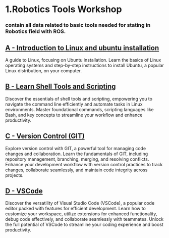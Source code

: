 # 1.Robotics Tools Workshop

### contain all  data related to basic tools needed for  stating in Robotics field with ROS.


## [A - Introduction to Linux and ubuntu installation](<Introduction to Linux and ubuntu installation/Introduction to Linux and ubuntu installation.md>)
A guide to Linux, focusing on Ubuntu installation. Learn the basics of Linux operating systems and step-by-step instructions to install Ubuntu, a popular Linux distribution, on your computer.

## [B - Learn Shell Tools and Scripting](<Learn Shell Tools and Scripting/README.md>)

Discover the essentials of shell tools and scripting, empowering you to navigate the command line efficiently and automate tasks in Linux environments. Master foundational commands, scripting languages like Bash, and key concepts to streamline your workflow and enhance productivity.


## [C - Version Control (GIT)](<Version Control (GIT)/README.md>)


Explore version control with GIT, a powerful tool for managing code changes and collaboration. Learn the fundamentals of GIT, including repository management, branching, merging, and resolving conflicts. Enhance your development workflow with version control practices to track changes, collaborate seamlessly, and maintain code integrity across projects.

## [D - VSCode](<VSCode/README.md>)

Discover the versatility of Visual Studio Code (VSCode), a popular code editor packed with features for efficient development. Learn how to customize your workspace, utilize extensions for enhanced functionality, debug code effectively, and collaborate seamlessly with teammates. Unlock the full potential of VSCode to streamline your coding experience and boost productivity.